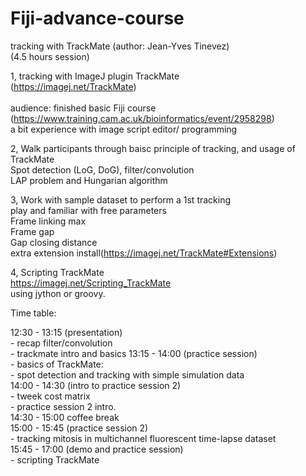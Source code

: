 # Fiji-advance-course<br>
tracking with TrackMate (author: Jean-Yves Tinevez)<br>
(4.5 hours session)<br>

1, tracking with ImageJ plugin TrackMate<br>
	(https://imagej.net/TrackMate)<br>	
	audience: finished basic Fiji course<br>
		(https://www.training.cam.ac.uk/bioinformatics/event/2958298)<br>
	a bit experience with image script editor/ programming<br>

2, Walk participants through baisc principle of tracking, and usage of TrackMate<br>
	Spot detection (LoG, DoG), filter/convolution<br>
	LAP problem and Hungarian algorithm<br>
	
3, Work with sample dataset to perform a 1st tracking<br>
	play and familiar with free parameters<br>
	Frame linking max<br>
	Frame gap<br>
	Gap closing distance<br>
	extra extension install(https://imagej.net/TrackMate#Extensions)<br>
	
4, Scripting TrackMate<br>
	https://imagej.net/Scripting_TrackMate<br>
	using jython or groovy.<br>
	  
	
Time table:<br>

12:30 - 13:15	(presentation)<br>
	- recap filter/convolution<br>
	- trackmate intro and basics
13:15 - 14:00	(practice session)<br>
	- basics of TrackMate:<br>
	- spot detection and tracking with simple simulation data<br>
14:00 - 14:30	(intro to practice session 2)<br>
	- tweek cost matrix<br>
	- practice session 2 intro.<br>
14:30 - 15:00 coffee break<br>
15:00 - 15:45	(practice session 2)<br>
	- tracking mitosis in multichannel fluorescent time-lapse dataset<br>
15:45 - 17:00	(demo and practice session)<br>
	- scripting TrackMate<br>
